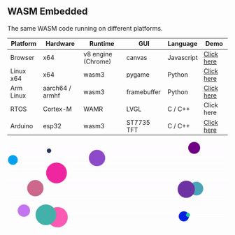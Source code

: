 ## WASM Embedded

The same WASM code running on different platforms.

| Platform  | Hardware        | Runtime            | GUI         | Language   | Demo                      |
| --------- | --------------- | ------------------ | ----------- | ---------- | ------------------------- |
| Browser   | x64             | v8 engine (Chrome) | canvas      | Javascript | [Click here](./browser)   |
| Linux x64 | x64             | wasm3              | pygame      | Python     | [Click here](./linux)     |
| Arm Linux | aarch64 / armhf | wasm3              | framebuffer | Python     | [Click here](./arm-linux) |
| RTOS      | Cortex-M        | WAMR               | LVGL        | C / C++    | Click here                |
| Arduino   | esp32           | wasm3              | ST7735 TFT  | C / C++    | [Click here](./arduino)   |



![](demo.gif)
